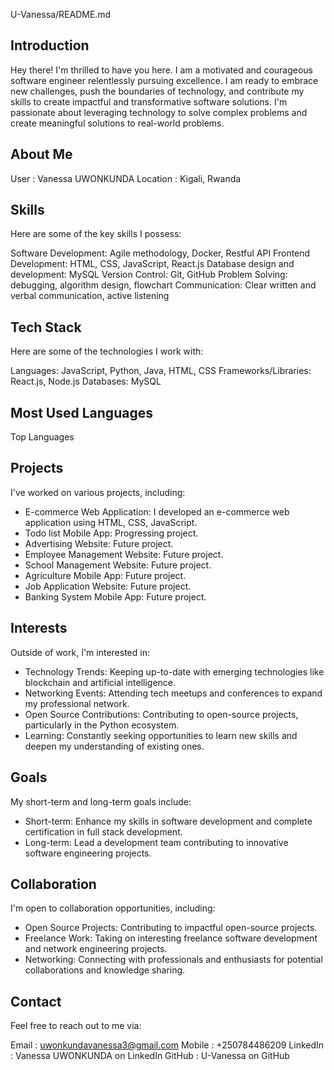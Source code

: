 U-Vanessa/README.md


## Introduction
Hey there! I'm thrilled to have you here. I am a motivated and courageous software engineer relentlessly pursuing excellence. I am ready to embrace new challenges, push the boundaries of technology, and contribute my skills to create impactful and transformative software solutions. I'm passionate about leveraging technology to solve complex problems and create meaningful solutions to real-world problems.

## About Me

User : Vanessa UWONKUNDA
Location : Kigali, Rwanda

## Skills

Here are some of the key skills I possess:

Software Development: Agile methodology, Docker, Restful API
Frontend Development: HTML, CSS, JavaScript, React.js
Database design and development: MySQL
Version Control: Git, GitHub
Problem Solving: debugging, algorithm design, flowchart
Communication: Clear written and verbal communication, active listening

## Tech Stack

Here are some of the technologies I work with:

Languages: JavaScript, Python, Java, HTML, CSS
Frameworks/Libraries: React.js, Node.js
Databases: MySQL

## Most Used Languages

Top Languages

## Projects

I've worked on various projects, including:

* E-commerce Web Application: I developed an e-commerce web application using HTML, CSS, JavaScript.
* Todo list Mobile App: Progressing project.
* Advertising Website: Future project.
* Employee Management Website: Future project.
* School Management Website: Future project.
* Agriculture Mobile App: Future project.
* Job Application Website: Future project.
* Banking System Mobile App: Future project.

## Interests

Outside of work, I'm interested in:

* Technology Trends: Keeping up-to-date with emerging technologies like blockchain and artificial intelligence.
* Networking Events: Attending tech meetups and conferences to expand my professional network.
* Open Source Contributions: Contributing to open-source projects, particularly in the Python ecosystem.
* Learning: Constantly seeking opportunities to learn new skills and deepen my understanding of existing ones.

## Goals

My short-term and long-term goals include:

* Short-term: Enhance my skills in software development and complete certification in full stack development.
* Long-term: Lead a development team contributing to innovative software engineering projects.

## Collaboration

I'm open to collaboration opportunities, including:

* Open Source Projects: Contributing to impactful open-source projects.
* Freelance Work: Taking on interesting freelance software development and network engineering projects.
* Networking: Connecting with professionals and enthusiasts for potential collaborations and knowledge sharing.

## Contact

Feel free to reach out to me via:

Email : uwonkundavanessa3@gmail.com
Mobile : +250784486209
LinkedIn : Vanessa UWONKUNDA on LinkedIn
GitHub : U-Vanessa on GitHub
